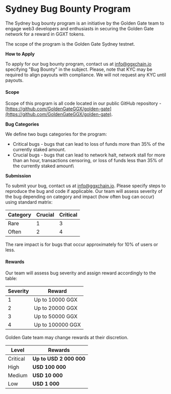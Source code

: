 # Sydney Bug Bounty Program

The Sydney bug bounty program is an initiative by the Golden Gate team to engage web3 developers and enthusiasts in securing the Golden Gate network for a reward in GGXT tokens.

The scope of the program is the Golden Gate Sydney testnet.&#x20;

**How to Apply**

To apply for our bug bounty program, contact us at info@ggxchain.io specifying "Bug Bounty" in the subject. Please, note that KYC may be required to align payouts with compliance. We will not request any KYC until payouts.

#### Scope

Scope of this program is all code located in our public GitHub repository - [https://github.com/GoldenGateGGX/golden-gate](https://github.com/GoldenGateGGX/golden-gate).

**Bug Categories**

We define two bugs categories for the program:

* Critical bugs - bugs that can lead to loss of funds more than 35% of the currently staked amount.
* Crucial bugs - bugs that can lead to network halt, network stall for more than an hour, transactions censoring, or loss of funds less than 35% of the currently staked amount\


**Submission**

To submit your bug, contact us at info@ggxchain.io. Please specify steps to reproduce the bug and code if applicable. Our team will assess severity of the bug depending on category and impact (how often bug can occur) using standard matrix:

| Category | Crucial | Critical |
| -------- | ------- | -------- |
| Rare     | 1       | 3        |
| Often    | 2       | 4        |

The rare impact is for bugs that occur approximately for 10% of users or less.

#### Rewards

Our team will assess bug severity and assign reward accordingly to the table:

| Severity | Reward           |
| -------- | ---------------- |
| 1        | Up to 10000 GGX  |
| 2        | Up to 20000 GGX  |
| 3        | Up to 50000 GGX  |
| 4        | Up to 100000 GGX |

Golden Gate team may change rewards at their discretion.

| Level    | **Rewards**             |
| -------- | ----------------------- |
| Critical | **Up to USD 2 000 000** |
| High     | **USD 100 000**         |
| Medium   | **USD 10 000**          |
| Low      | **USD 1 000**           |

